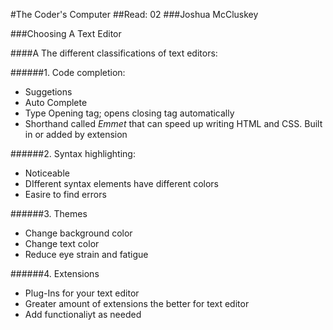 #The Coder's Computer
##Read: 02
###Joshua McCluskey

###Choosing A Text Editor

####A The different classifications of text editors:

######1. Code completion:
  * Suggetions
  * Auto Complete
  * Type Opening tag; opens closing tag automatically
  * Shorthand called _Emmet_ that can speed up writing HTML and CSS. Built in or added by extension

######2. Syntax highlighting:
  * Noticeable
  * DIfferent syntax elements have different colors
  * Easire to find errors 


######3. Themes
  * Change background color
  * Change text color
  * Reduce eye strain and fatigue

######4. Extensions
  * Plug-Ins for your text editor
  * Greater amount of extensions the better for text editor
  * Add functionaliyt as needed

